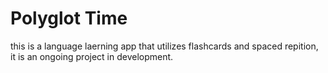 # Polyglot Time
this is a language laerning app that utilizes flashcards and spaced repition, it is an ongoing project in development.
